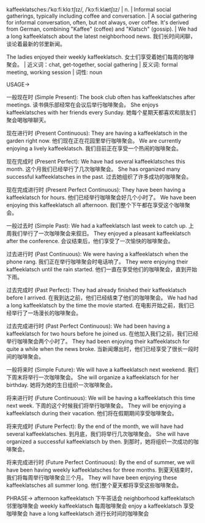 kaffeeklatsches:/ˈkɑːfiːklɑːtʃɪz/, /ˈkɔːfiːklætʃɪz/ | n. | Informal social gatherings, typically including coffee and conversation. |  A social gathering for informal conversation, often, but not always, over coffee.  It's derived from German, combining "Kaffee" (coffee) and "Klatsch" (gossip). |  We had a long kaffeeklatsch about the latest neighborhood news. 我们长时间闲聊，谈论着最新的邻里新闻。

The ladies enjoyed their weekly kaffeeklatsch. 女士们享受着她们每周的咖啡聚会。 | 近义词：chat, get-together, social gathering | 反义词: formal meeting,  working session | 词性: noun


USAGE->

一般现在时 (Simple Present):
The book club often has kaffeeklatsches after meetings.  读书俱乐部经常在会议后举行咖啡聚会。
She enjoys kaffeeklatsches with her friends every Sunday. 她每个星期天都喜欢和朋友们聚会喝咖啡聊天。

现在进行时 (Present Continuous):
They are having a kaffeeklatsch in the garden right now.  他们现在正在花园里举行咖啡聚会。
We are currently enjoying a lively kaffeeklatsch. 我们目前正在享受一个热闹的咖啡聚会。

现在完成时 (Present Perfect):
We have had several kaffeeklatsches this month. 这个月我们已经举行了几次咖啡聚会。
She has organized many successful kaffeeklatsches in the past.  过去她组织了许多成功的咖啡聚会。

现在完成进行时 (Present Perfect Continuous):
They have been having a kaffeeklatsch for hours. 他们已经举行咖啡聚会好几个小时了。
We have been enjoying this kaffeeklatsch all afternoon. 我们整个下午都在享受这个咖啡聚会。

一般过去时 (Simple Past):
We had a kaffeeklatsch last week to catch up.  上周我们举行了一次咖啡聚会来叙旧。
They enjoyed a pleasant kaffeeklatsch after the conference. 会议结束后，他们享受了一次愉快的咖啡聚会。

过去进行时 (Past Continuous):
We were having a kaffeeklatsch when the phone rang.  我们正在举行咖啡聚会时电话响了。
They were enjoying their kaffeeklatsch until the rain started.  他们一直在享受他们的咖啡聚会，直到开始下雨。

过去完成时 (Past Perfect):
They had already finished their kaffeeklatsch before I arrived. 在我到达之前，他们已经结束了他们的咖啡聚会。
We had had a long kaffeeklatsch by the time the movie started.  在电影开始之前，我们已经举行了一场漫长的咖啡聚会。

过去完成进行时 (Past Perfect Continuous):
We had been having a kaffeeklatsch for two hours before he joined us.  在他加入我们之前，我们已经举行咖啡聚会两个小时了。
They had been enjoying their kaffeeklatsch for quite a while when the news broke. 当新闻爆出时，他们已经享受了很长一段时间的咖啡聚会。

一般将来时 (Simple Future):
We will have a kaffeeklatsch next weekend.  我们下周末将举行一次咖啡聚会。
She will organize a kaffeeklatsch for her birthday. 她将为她的生日组织一次咖啡聚会。

将来进行时 (Future Continuous):
We will be having a kaffeeklatsch this time next week. 下周的这个时候我们将举行咖啡聚会。
They will be enjoying a kaffeeklatsch during their vacation.  他们将在假期期间享受咖啡聚会。

将来完成时 (Future Perfect):
By the end of the month, we will have had several kaffeeklatsches.  到月底，我们将举行几次咖啡聚会。
She will have organized a successful kaffeeklatsch by then. 到那时，她将组织一次成功的咖啡聚会。

将来完成进行时 (Future Perfect Continuous):
By the end of summer, we will have been having weekly kaffeeklatsches for three months. 到夏天结束时，我们将每周举行咖啡聚会三个月。
They will have been enjoying these kaffeeklatsches all summer long. 他们整个夏天都将享受这些咖啡聚会。


PHRASE->
afternoon kaffeeklatsch 下午茶话会
neighborhood kaffeeklatsch 邻里咖啡聚会
weekly kaffeeklatsch 每周咖啡聚会
enjoy a kaffeeklatsch 享受咖啡聚会
have a long kaffeeklatsch 进行长时间的咖啡聚会
